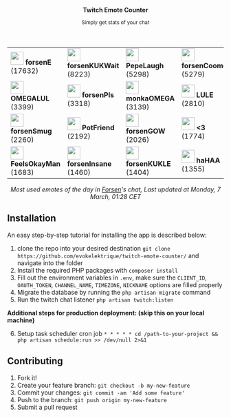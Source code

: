 <div align="center">
    <p><b>Twitch Emote Counter</b></p>
    <small>Simply get stats of your chat</small>
</div>

<br>
<br>

<div align="center">
    <table>
        <tr>
            <td>
                <img src="https:&#x2F;&#x2F;static-cdn.jtvnw.net&#x2F;emoticons&#x2F;v2&#x2F;521050&#x2F;static&#x2F;light&#x2F;3.0" height="30" />
                <b>forsenE</b>
                (17632)
            </td>
            <td>
                <img src="https:&#x2F;&#x2F;static-cdn.jtvnw.net&#x2F;emoticons&#x2F;v2&#x2F;emotesv2_632611d6e8914d6d8df219a94ea004aa&#x2F;static&#x2F;light&#x2F;3.0" height="30" />
                <b>forsenKUKWait</b>
                (8223)
            </td>
            <td>
                <img src="https:&#x2F;&#x2F;cdn.frankerfacez.com&#x2F;emote&#x2F;263820&#x2F;4" height="30" />
                <b>PepeLaugh</b>
                (5298)
            </td>
            <td>
                <img src="https:&#x2F;&#x2F;cdn.betterttv.net&#x2F;emote&#x2F;61fed4db06fd6a9f5be380bb&#x2F;3x" height="30" />
                <b>forsenCoomer</b>
                (5279)
            </td>
        </tr>
        <tr>
            <td>
                <img src="https:&#x2F;&#x2F;cdn.frankerfacez.com&#x2F;emote&#x2F;128054&#x2F;4" height="30" />
                <b>OMEGALUL</b>
                (3399)
            </td>
            <td>
                <img src="https:&#x2F;&#x2F;static-cdn.jtvnw.net&#x2F;emoticons&#x2F;v2&#x2F;emotesv2_2f9a36844b054423833c817b5f8d4225&#x2F;static&#x2F;light&#x2F;3.0" height="30" />
                <b>forsenPls</b>
                (3318)
            </td>
            <td>
                <img src="https:&#x2F;&#x2F;cdn.frankerfacez.com&#x2F;emote&#x2F;167431&#x2F;4" height="30" />
                <b>monkaOMEGA</b>
                (3139)
            </td>
            <td>
                <img src="https:&#x2F;&#x2F;cdn.betterttv.net&#x2F;emote&#x2F;60477a2f306b602acc599abf&#x2F;3x" height="30" />
                <b>LULE</b>
                (2810)
            </td>
        </tr>
        <tr>
            <td>
                <img src="https:&#x2F;&#x2F;static-cdn.jtvnw.net&#x2F;emoticons&#x2F;v2&#x2F;304412445&#x2F;static&#x2F;light&#x2F;3.0" height="30" />
                <b>forsenSmug</b>
                (2260)
            </td>
            <td>
                <img src="https:&#x2F;&#x2F;static-cdn.jtvnw.net&#x2F;emoticons&#x2F;v2&#x2F;emotesv2_e02650251d204198923de93a0c62f5f5&#x2F;static&#x2F;light&#x2F;3.0" height="30" />
                <b>PotFriend</b>
                (2192)
            </td>
            <td>
                <img src="https:&#x2F;&#x2F;cdn.frankerfacez.com&#x2F;emote&#x2F;355231&#x2F;4" height="30" />
                <b>forsenGOW</b>
                (2026)
            </td>
            <td>
                <img src="https:&#x2F;&#x2F;static-cdn.jtvnw.net&#x2F;emoticons&#x2F;v2&#x2F;555555584&#x2F;static&#x2F;light&#x2F;3.0" height="30" />
                <b>&lt;3</b>
                (1774)
            </td>
        </tr>
        <tr>
            <td>
                <img src="https:&#x2F;&#x2F;cdn.frankerfacez.com&#x2F;emote&#x2F;145947&#x2F;4" height="30" />
                <b>FeelsOkayMan</b>
                (1683)
            </td>
            <td>
                <img src="https:&#x2F;&#x2F;cdn.betterttv.net&#x2F;emote&#x2F;60651e09a407570b72f28e03&#x2F;3x" height="30" />
                <b>forsenInsane</b>
                (1460)
            </td>
            <td>
                <img src="https:&#x2F;&#x2F;static-cdn.jtvnw.net&#x2F;emoticons&#x2F;v2&#x2F;emotesv2_0cb16abc3c994004b7aa536ad350d5a1&#x2F;static&#x2F;light&#x2F;3.0" height="30" />
                <b>forsenKUKLE</b>
                (1404)
            </td>
            <td>
                <img src="https:&#x2F;&#x2F;cdn.betterttv.net&#x2F;emote&#x2F;555981336ba1901877765555&#x2F;3x" height="30" />
                <b>haHAA</b>
                (1355)
            </td>
        </tr>
    </table>
</div>

<p align="center">
    <i>Most used emotes of the day in <a href="https://twitch.tv/forsen">Forsen</a>'s chat, Last updated at Monday, 7 March, 01:28 CET</i>
</p>

## Installation

An easy step-by-step tutorial for installing the app is described below:

1. clone the repo into your desired destination `git clone https://github.com/evokelektrique/twitch-emote-counter/` and navigate into the folder
2. Install the required PHP packages with `composer install`
3. Fill out the environment variables in `.env`, make sure the `CLIENT_ID`, `OAUTH_TOKEN`, `CHANNEL_NAME`, `TIMEZONE`, `NICKNAME` options are filled properly
4. Migrate the database by running the `php artisan migrate` command
5. Run the twitch chat listener `php artisan twitch:listen`

<b>Additional steps for production deployment: (skip this on your local machine)</b>

6. Setup task scheduler cron job `* * * * * cd /path-to-your-project && php artisan schedule:run >> /dev/null 2>&1`

## Contributing

1. Fork it!
2. Create your feature branch: `git checkout -b my-new-feature`
3. Commit your changes: `git commit -am 'Add some feature'`
4. Push to the branch: `git push origin my-new-feature`
5. Submit a pull request

